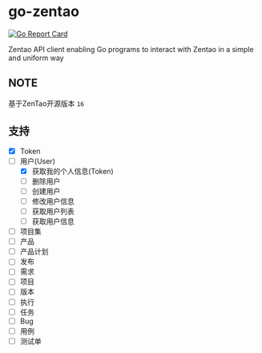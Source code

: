 # go-zentao

[![Go Report Card](https://goreportcard.com/badge/github.com/ysicing/go-zentao)](https://goreportcard.com/report/github.com/ysicing/go-zentao)

Zentao API client enabling Go programs to interact with Zentao in a simple and uniform way

## NOTE

基于ZenTao开源版本 `16`

## 支持

- [x] Token
- [ ] 用户(User)
  - [x] 获取我的个人信息(Token)
  - [ ] 删除用户
  - [ ] 创建用户
  - [ ] 修改用户信息
  - [ ] 获取用户列表
  - [ ] 获取用户信息
- [ ] 项目集
- [ ] 产品
- [ ] 产品计划
- [ ] 发布
- [ ] 需求
- [ ] 项目
- [ ] 版本
- [ ] 执行
- [ ] 任务
- [ ] Bug
- [ ] 用例
- [ ] 测试单
